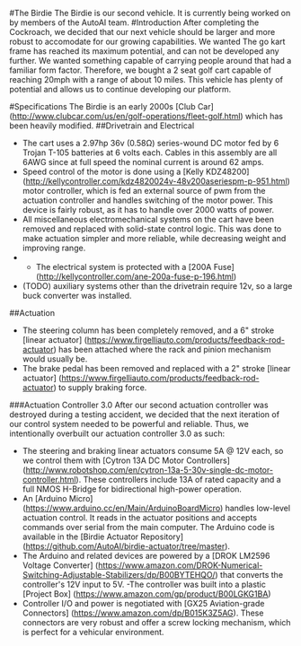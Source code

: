 #The Birdie
The Birdie is our second vehicle. It is currently being worked on by members of the AutoAI team.
#Introduction
After completing the Cockroach, we decided that our next vehicle should be larger and more robust to accomodate for our growing capabilities. We wanted The go kart frame has reached its maximum potential, and can not be developed any further. We wanted something capable of carrying people around that had a familiar form factor. Therefore, we bought a 2 seat golf cart capable of reaching 20mph with a range of about 10 miles. This vehicle has plenty of potential and allows us to continue developing our platform.

#Specifications
The Birdie is an early 2000s [Club Car] (http://www.clubcar.com/us/en/golf-operations/fleet-golf.html) which has been heavily modified.
##Drivetrain and Electrical
- The cart uses a 2.97hp 36v (0.58Ω) series-wound DC motor fed by 6 Trojan T-105 batteries at 6 volts each. Cables in this assembly are all 6AWG since at full speed the nominal current is around 62 amps.
- Speed control of the motor is done using a [Kelly KDZ48200] (http://kellycontroller.com/kdz4820024v-48v200aseriespm-p-951.html) motor controller, which is fed an external source of pwm from the actuation controller and handles switching of the motor power. This device is fairly robust, as it has to handle over 2000 watts of power.
- All miscellaneous electromechanical systems on the cart have been removed and replaced with solid-state control logic. This was done to make actuation simpler and more reliable, while decreasing weight and improving range.
- - The electrical system is protected with a [200A Fuse] (http://kellycontroller.com/ane-200a-fuse-p-196.html)
- (TODO) auxiliary systems other than the drivetrain require 12v, so a large buck converter was installed.

##Actuation
- The steering column has been completely removed, and a 6" stroke [linear actuator] (https://www.firgelliauto.com/products/feedback-rod-actuator) has been attached where the rack and pinion mechanism would usually be.
- The brake pedal has been removed and replaced with a 2" stroke [linear actuator] (https://www.firgelliauto.com/products/feedback-rod-actuator) to supply braking force.

###Actuation Controller 3.0
After our second actuation controller was destroyed during a testing accident, we decided that the next iteration of our control system needed to be powerful and reliable. Thus, we intentionally overbuilt our actuation controller 3.0 as such:
- The steering and braking linear actuators consume 5A @ 12V each, so we control them with [Cytron 13A DC Motor Controllers] (http://www.robotshop.com/en/cytron-13a-5-30v-single-dc-motor-controller.html). These controllers include 13A of rated capacity and a full NMOS H-Bridge for bidirectional high-power operation.
- An [Arduino Micro] (https://www.arduino.cc/en/Main/ArduinoBoardMicro) handles low-level actuation control. It reads in the actuator positions and accepts commands over serial from the main computer. The Arduino code is available in the [Birdie Actuator Repository] (https://github.com/AutoAI/birdie-actuator/tree/master).
- The Arduino and related devices are powered by a [DROK LM2596 Voltage Converter] (https://www.amazon.com/DROK-Numerical-Switching-Adjustable-Stabilizers/dp/B00BYTEHQO/) that converts the controller's 12V input to 5V.
-The controller was built into a plastic [Project Box] (https://www.amazon.com/gp/product/B00LGKG1BA)
- Controller I/O and power is negotiated with [GX25 Aviation-grade Connectors] (https://www.amazon.com/dp/B015K3Z5AG). These connectors are very robust and offer a screw locking mechanism, which is perfect for a vehicular environment. 
